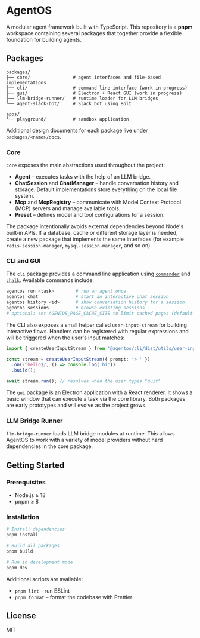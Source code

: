 # AgentOS

A modular agent framework built with TypeScript. This repository is a **pnpm**
workspace containing several packages that together provide a flexible
foundation for building agents.

## Packages

```
packages/
├── core/                # agent interfaces and file‑based implementations
├── cli/                 # command line interface (work in progress)
├── gui/                 # Electron + React GUI (work in progress)
├── llm-bridge-runner/   # runtime loader for LLM bridges
└── agent-slack-bot/     # Slack bot using Bolt

apps/
└── playground/          # sandbox application
```

Additional design documents for each package live under `packages/<name>/docs`.

### Core

`core` exposes the main abstractions used throughout the project:

- **Agent** – executes tasks with the help of an LLM bridge.
- **ChatSession** and **ChatManager** – handle conversation history and
  storage. Default implementations store everything on the local file system.
- **Mcp** and **McpRegistry** – communicate with Model Context Protocol (MCP)
  servers and manage available tools.
- **Preset** – defines model and tool configurations for a session.

The package intentionally avoids external dependencies beyond Node's built‑in
APIs. If a database, cache or different storage layer is needed, create a new
package that implements the same interfaces (for example
`redis-session-manager`, `mysql-session-manager`, and so on).

### CLI and GUI

The `cli` package provides a command line application using
[`commander`](https://github.com/tj/commander.js) and
[`chalk`](https://github.com/chalk/chalk`).
Available commands include:

```bash
agentos run <task>        # run an agent once
agentos chat              # start an interactive chat session
agentos history <id>      # show conversation history for a session
agentos sessions          # browse existing sessions
# optional: set AGENTOS_PAGE_CACHE_SIZE to limit cached pages (default 5)
```

The CLI also exposes a small helper called `user-input-stream` for building
interactive flows. Handlers can be registered with regular expressions and will
be triggered when the user's input matches:

```ts
import { createUserInputStream } from '@agentos/cli/dist/utils/user-input-stream';

const stream = createUserInputStream({ prompt: '> ' })
  .on(/^hello$/, () => console.log('hi'))
  .build();

await stream.run(); // resolves when the user types "quit"
```

The `gui` package is an Electron application with a React renderer. It shows a
basic window that can execute a task via the core library. Both packages are
early prototypes and will evolve as the project grows.

### LLM Bridge Runner

`llm-bridge-runner` loads LLM bridge modules at runtime. This allows AgentOS to
work with a variety of model providers without hard dependencies in the core
package.

## Getting Started

### Prerequisites

- Node.js ≥ 18
- pnpm ≥ 8

### Installation

```bash
# Install dependencies
pnpm install

# Build all packages
pnpm build

# Run in development mode
pnpm dev
```

Additional scripts are available:

- `pnpm lint` – run ESLint
- `pnpm format` – format the codebase with Prettier

## License

MIT

